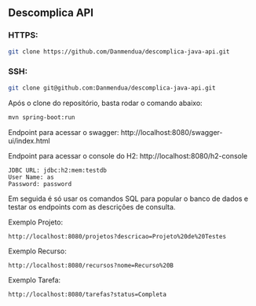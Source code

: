 ## Descomplica API

### HTTPS:
```bash
git clone https://github.com/Danmendua/descomplica-java-api.git
```

### SSH:
```bash
git clone git@github.com:Danmendua/descomplica-java-api.git
```

Após o clone do repositório, basta rodar o comando abaixo:
```bash
mvn spring-boot:run
```

Endpoint para acessar o swagger:
http://localhost:8080/swagger-ui/index.html

Endpoint para acessar o console do H2:
http://localhost:8080/h2-console
```
JDBC URL: jdbc:h2:mem:testdb
User Name: as
Password: password
```

Em seguida é só usar os comandos SQL para popular o banco de dados e testar os endpoints com as descrições de consulta.

Exemplo Projeto:
```
http://localhost:8080/projetos?descricao=Projeto%20de%20Testes
```
Exemplo Recurso:
```
http://localhost:8080/recursos?nome=Recurso%20B
```
Exemplo Tarefa:
```
http://localhost:8080/tarefas?status=Completa
```

